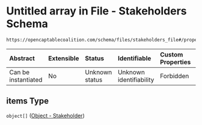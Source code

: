 # Untitled array in File - Stakeholders Schema

```txt
https://opencaptablecoalition.com/schema/files/stakeholders_file#/properties/items
```



| Abstract            | Extensible | Status         | Identifiable            | Custom Properties | Additional Properties | Access Restrictions | Defined In                                                                                              |
| :------------------ | :--------- | :------------- | :---------------------- | :---------------- | :-------------------- | :------------------ | :------------------------------------------------------------------------------------------------------ |
| Can be instantiated | No         | Unknown status | Unknown identifiability | Forbidden         | Allowed               | none                | [StakeholdersFile.schema.json*](../../schema/files/StakeholdersFile.schema.json "open original schema") |

## items Type

`object[]` ([Object - Stakeholder](stakeholdersfile-properties-items-object---stakeholder.md))
